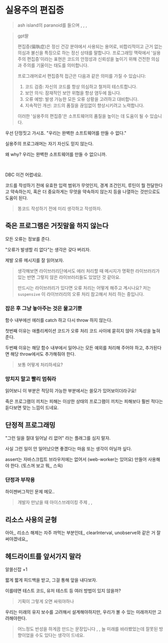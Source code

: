 # 실용주의 편집증

> ash island의 paranoid를 들으며 , , ,

> gpt왈
>
>편집증(偏執症)은 정신 건강 분야에서 사용되는 용어로, 비합리적이고 근거 없는 의심과 불신을 특징으로 하는 정신 상태를 말합니다. 프로그래밍 맥락에서 '실용주의 편집증'이라는 표현은 코드의 안정성과 신뢰성을 높이기 위해 건전한 의심과 주의를 기울이는 태도를 의미합니다.
>
>프로그래머로서 편집증적 접근은 다음과 같은 의미를 가질 수 있습니다:
>
>1. 코드 검증: 자신의 코드를 항상 의심하고 철저히 테스트합니다.
>2. 보안 의식: 잠재적인 보안 위협을 항상 염두에 둡니다.
>3. 오류 예방: 발생 가능한 모든 오류 상황을 고려하고 대비합니다.
>4. 지속적인 개선: 코드의 품질을 끊임없이 향상시키려고 노력합니다.
>
>이러한 '실용주의 편집증'은 소프트웨어의 품질을 높이는 데 도움이 될 수 있습니다.

우선 단정짓고 가시죠. "우리는 완벽한 소프트웨어를 만들 수 없다."

실용주의 프로그래머는 자기 자신도 믿지 않는다.


왜 why? 우리는 완벽한 소프트웨어를 만들 수 없으니까.

<br/>

DBC 이건 어렵네요.

코드를 작성하기 전에 유효한 입력 범위가 무엇인지, 경계 조건인지, 루틴이 뭘 전달한다고 약속하는지, 혹은 더 중요하게는 무엇을 약속하지 않는지 등을 나열하는 것만으로도 도움이 된다.

> 똥코드 작성하기 전에 미리 생각하고 작성하자.

## 죽은 프로그램은 거짓말을 하지 않는다

모든 오류는 정보를 준다.

"오류가 발생할 리 없다"는 생각은 갖다 버리자.

제발 오류 메시지를 잘 읽어보자.

> 생각해보면 라이브러리단에서도 에러 처리할 때 메시지가 명확한 라이브러리가 있는 반면 그렇지 않은 라이브러리들도 있었던 것 같아요.
>
> 만드시는 라이브러리가 있다면 오류 처리는 어떻게 해주고 계시나요? 저는 `suspensive` 이 라이브러리의 오류 처리 참고해서 처리 하는 중입니다.

### 잡은 후 그냥 놓아주는 것은 물고기뿐

함수 내부에선 에러를 catch 하고 다시 throw 하지 않는다.

첫번째 이유는 애플리케이션 코드가 오류 처리 코드 사이에 묻히지 않아 가독성을 높혀준다.

두번째 이유는 해당 함수 내부에서 일어나는 모든 예외를 처리해 주어야 하고, 추가된다면 해당 throw에서도 추가해줘야 한다.

> 보통 어떻게 처리하세요?

### 망치지 말고 빨리 멈춰라

읽어보니 이 부분은 적당히 가능한 부분에서는 쓸모가 있어보이더라구요!

죽은 프로그램이 끼치는 피해는 이상한 상태의 프로그램이 끼치는 피해보다 훨씬 적다는 듣다보면 맞는 느낌이 드네요.

## 단정적 프로그래밍

"그런 일을 절대 일어날 리 없어" 라는 플래그를 심지 말자.

사실 그런 일이 안 일어났으면 좋겠다는 마음 또는 생각이 아닐까 싶다.

assert는 자바스크립트 브라우저에는 없어서 (web-worker는 있어요) 만들어 사용해야 한다. (토스꺼 보고 뭐,, 스윽)

### 단정과 부작용

하이젠버그적인 문제 메모..

> 개발자 만났을 때 아이스브레이킹 주제 , ,

## 리소스 사용의 균형

아아,, 리소스 해제는 자주 까먹는 부분인데,, clearInterval, unobserve와 같은 거 잘 써야겠네요,, 

## 헤드라이트를 앞서가지 말라

알쓸신잡 +1

짧게 짧게 피드백을 받고, 그걸 통해 앞을 내다보자.

이를테면 테스트 코드, 유저 테스트 등 여러 방법이 있지 않을까?

> 기획이 그렇게 오면 싸워야하나

우리는 미래의 유지 보수를 고려해서 설계해야하지만, 우리가 볼 수 있는 미래까지만 고려해야한다.

> 어느정도 반성을 하게끔 만드는 문장입니다 , , 늘 미래를 바라봤었는데 잘못된 방향이었을 수도 있다는 생각이 드네요.


